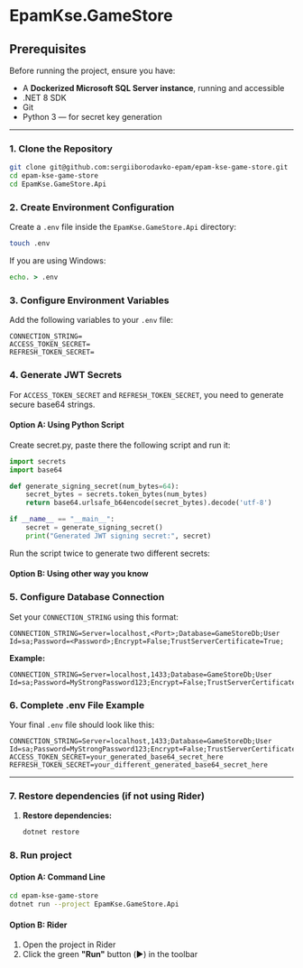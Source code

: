# EpamKse.GameStore

## Prerequisites

Before running the project, ensure you have:
- A **Dockerized Microsoft SQL Server instance**, running and accessible
- .NET 8 SDK
- Git
- Python 3 — for secret key generation

---


### 1. **Clone the Repository**

```bash
git clone git@github.com:sergiiborodavko-epam/epam-kse-game-store.git
cd epam-kse-game-store
cd EpamKse.GameStore.Api
```

### 2. **Create Environment Configuration**

Create a `.env` file inside the `EpamKse.GameStore.Api` directory:

```bash
touch .env
```

If you are using Windows:
```cmd
echo. > .env
```
### 3. **Configure Environment Variables**

Add the following variables to your `.env` file:

```env
CONNECTION_STRING=
ACCESS_TOKEN_SECRET=
REFRESH_TOKEN_SECRET=
```

### 4. **Generate JWT Secrets**

For `ACCESS_TOKEN_SECRET` and `REFRESH_TOKEN_SECRET`, you need to generate secure base64 strings.

#### **Option A: Using Python Script**

Create secret.py, paste there the following script and run it:

```python
import secrets
import base64

def generate_signing_secret(num_bytes=64):
    secret_bytes = secrets.token_bytes(num_bytes)
    return base64.urlsafe_b64encode(secret_bytes).decode('utf-8')

if __name__ == "__main__":
    secret = generate_signing_secret()
    print("Generated JWT signing secret:", secret)
```

Run the script twice to generate two different secrets:

#### **Option B: Using other way you know**


### 5. **Configure Database Connection**

Set your `CONNECTION_STRING` using this format:

```env
CONNECTION_STRING=Server=localhost,<Port>;Database=GameStoreDb;User Id=sa;Password=<Password>;Encrypt=False;TrustServerCertificate=True;
```

**Example:**
```env
CONNECTION_STRING=Server=localhost,1433;Database=GameStoreDb;User Id=sa;Password=MyStrongPassword123;Encrypt=False;TrustServerCertificate=True;
```

### 6. **Complete .env File Example**

Your final `.env` file should look like this:

```env
CONNECTION_STRING=Server=localhost,1433;Database=GameStoreDb;User Id=sa;Password=MyStrongPassword123;Encrypt=False;TrustServerCertificate=True;
ACCESS_TOKEN_SECRET=your_generated_base64_secret_here
REFRESH_TOKEN_SECRET=your_different_generated_base64_secret_here
```

---

### 7. Restore dependencies (if not using Rider)

1. **Restore dependencies:**
   ```bash
   dotnet restore
   ```


### 8. Run project

#### **Option A: Command Line**
```bash
cd epam-kse-game-store
dotnet run --project EpamKse.GameStore.Api
```

#### **Option B: Rider**
1. Open the project in Rider
2. Click the green **"Run"** button (▶️) in the toolbar

